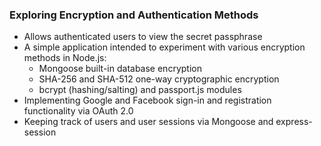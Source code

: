 <h3> Exploring Encryption and Authentication Methods </h3>
<ul>
  <li> Allows authenticated users to view the secret passphrase </li>
  <li> 
    A simple application intended to experiment with various encryption methods in Node.js: 
    <ul>
      <li> Mongoose built-in database encryption </li>
      <li> SHA-256 and SHA-512 one-way cryptographic encryption </li>
      <li> bcrypt (hashing/salting) and passport.js modules </li>
    </ul>
  </li>
  <li> Implementing Google and Facebook sign-in and registration functionality via OAuth 2.0 </li>
  <li> Keeping track of users and user sessions via Mongoose and express-session </li>
</ul>
